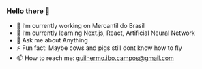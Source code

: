 ### Hello there 👋

<!--
**GuilhermoCampos/GuilhermoCampos** is a ✨ _special_ ✨ repository because its `README.md` (this file) appears on your GitHub profile.

Here are some ideas to get you started:

- 👯 I’m looking to collaborate on ...
- 🤔 I’m looking for help with ...
- 😄 Pronouns: ...
-->
- 🔭 I’m currently working on Mercantil do Brasil
- 🌱 I’m currently learning Next.js, React, Artificial Neural Network
- 💬 Ask me about Anything
- ⚡ Fun fact: Maybe cows and pigs still dont know how to fly
- 📫 How to reach me: guilhermo.ibo.campos@gmail.com
